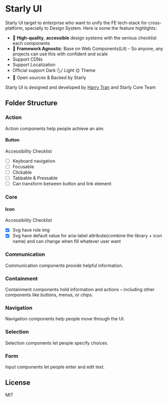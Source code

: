 # Starly UI

Starly UI target to enterprise who want to unify the FE tech-stack for cross-platform, specially to Design System.
Here is some the feature highlights:

- 💎 **High-quality**, **accessible** design systems with the serious checklist each components
- 🧩 **Framework Agnostic**: Base on Web Components(Lit) - So anyone, any projects can use this with confident and scale
- Support CDNs
- Support Localization
- Official support Dark 🌜/ Light 🌞 Theme 
- 🦄 Open sources & Backed by Starly

Starly UI is designed and developed by [Harry Tran](https://github.com/harrytran998) and Starly Core Team

## Folder Structure

### Action

Action components help people achieve an aim.

#### Button

Accessibility Checklist
- [ ] Keyboard navigation
- [ ] Focusable
- [ ] Clickable
- [ ] Tabbable & Pressable
- [ ] Can transform between button and link element

### Core

#### Icon

Accessibility Checklist
- [x] Svg have role img
- [x] Svg have default value for aria-label attribute(combine the library + icon name) and can change when fill whatever user want

### Communication

Communication components provide helpful information.

### Containment

Containment components hold information and actions – including other components like buttons, menus, or chips.

### Navigation

Navigation components help people move through the UI.

### Selection

Selection components let people specify choices.

### Form

Input components let people enter and edit text.


## License

MIT
